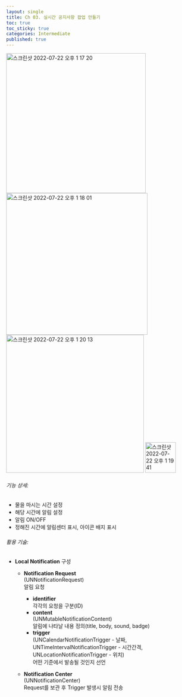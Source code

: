```yaml
---
layout: single
title: Ch 03. 실시간 공지사항 팝업 만들기
toc: true
toc_sticky: true
categories: Intermediate
published: true
---
```

<img width="375" alt="스크린샷 2022-07-22 오후 1 17 20" src="https://user-images.githubusercontent.com/63464299/180370843-c73fdebd-946e-4667-9628-672c4c9fcb29.png">
<img width="380" alt="스크린샷 2022-07-22 오후 1 18 01" src="https://user-images.githubusercontent.com/63464299/180370850-454a5604-d3a3-425d-aa10-67db72dd45ea.png">
<img width="370" alt="스크린샷 2022-07-22 오후 1 20 13" src="https://user-images.githubusercontent.com/63464299/180370896-25009388-e95d-4dd8-8966-74944c7854b1.png">
<img width="82" alt="스크린샷 2022-07-22 오후 1 19 41" src="https://user-images.githubusercontent.com/63464299/180370905-346366b0-8156-4c2f-a34d-e82bc63f238d.png">

###### 기능 상세:
- 물을 마시는 시간 설정 
- 해당 시간에 알림 설정 
- 알림 ON/OFF
- 정해진 시간에 알림센터 표시, 아이콘 배지 표시

###### 활용 기술:
- **Local Notification** 구성
    - **Notification Request**<br/> (UNNotificationRequest)<br/> 알림 요청
        - **identifier**<br/> 각각의 요청을 구분(ID)
        - **content**<br/> (UNMutableNotificationContent)<br/>알림에 나타날 내용 정의(title, body, sound, badge)
        - **trigger**<br/> (UNCalendarNotificationTrigger - 날짜,<br/>  UNTimeIntervalNotificationTrigger - 시간간격,<br/>  UNLocationNotificationTrigger - 위치)<br/>어떤 기준에서 발송될 것인지 선언

    - **Notification Center**<br/>(UNNotificationCenter)<br/>Request를 보관 후 Trigger 발생시 알림 전송
